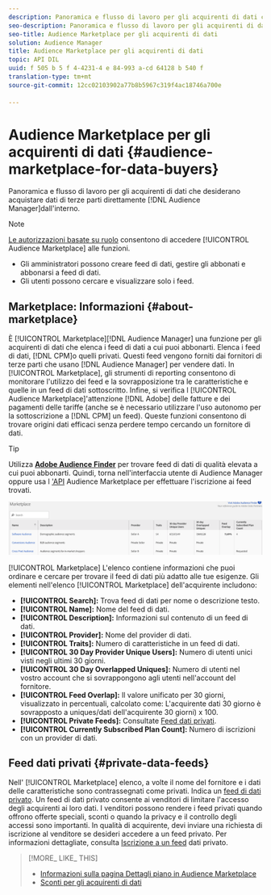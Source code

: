 ```yaml
---
description: Panoramica e flusso di lavoro per gli acquirenti di dati che desiderano acquistare dati di terze parti direttamente da Audience Manager
seo-description: Panoramica e flusso di lavoro per gli acquirenti di dati che desiderano acquistare dati di terze parti direttamente da Audience Manager
seo-title: Audience Marketplace per gli acquirenti di dati
solution: Audience Manager
title: Audience Marketplace per gli acquirenti di dati
topic: API DIL
uuid: f 505 b 5 f 4-4231-4 e 84-993 a-cd 64128 b 540 f
translation-type: tm+mt
source-git-commit: 12cc02103902a77b8b5967c319f4ac18746a700e

---
```



# Audience Marketplace per gli acquirenti di dati {#audience-marketplace-for-data-buyers}

Panoramica e flusso di lavoro per gli acquirenti di dati che desiderano acquistare dati di terze parti direttamente [!DNL Audience Manager]dall&#39;interno.

>[!NOTE]
>[Le autorizzazioni basate su ruolo](../../../reporting/reports-dashboard.md) consentono di accedere [!UICONTROL Audience Marketplace] alle funzioni.
>
>* Gli amministratori possono creare feed di dati, gestire gli abbonati e abbonarsi a feed di dati.
>* Gli utenti possono cercare e visualizzare solo i feed.


## Marketplace: Informazioni {#about-marketplace}

<!-- c_marketplace_about.xml -->

È [!UICONTROL Marketplace][!DNL Audience Manager] una funzione per gli acquirenti di dati che elenca i feed di dati a cui puoi abbonarti. Elenca i feed di dati, [!DNL CPM]o quelli privati. Questi feed vengono forniti dai fornitori di terze parti che usano [!DNL Audience Manager] per vendere dati. In [!UICONTROL Marketplace], gli strumenti di reporting consentono di monitorare l&#39;utilizzo dei feed e la sovrapposizione tra le caratteristiche e quelle in un feed di dati sottoscritto. Infine, si verifica l [!UICONTROL Audience Marketplace]&#39;attenzione [!DNL Adobe] delle fatture e dei pagamenti delle tariffe (anche se è necessario utilizzare l&#39;uso autonomo per la sottoscrizione a [!DNL CPM] un feed). Queste funzioni consentono di trovare origini dati efficaci senza perdere tempo cercando un fornitore di dati.

>[!TIP]
> 
>Utilizza **[Adobe Audience Finder](https://www.adobe-audience-finder.com/)** per trovare feed di dati di qualità elevata a cui puoi abbonarti. Quindi, torna nell&#39;interfaccia utente di Audience Manager oppure usa l [&#39;API](https://bank.demdex.com/portal/swagger/index.html#/Audience_Marketplace_Buyer_API) Audience Marketplace per effettuare l&#39;iscrizione ai feed trovati.

![](assets/buyer_marketplace.png)

[!UICONTROL Marketplace] L&#39;elenco contiene informazioni che puoi ordinare e cercare per trovare il feed di dati più adatto alle tue esigenze. Gli elementi nell&#39;elenco [!UICONTROL Marketplace] dell&#39;acquirente includono:

* **[!UICONTROL Search]:** Trova feed di dati per nome o descrizione testo.
* **[!UICONTROL Name]:** Nome del feed di dati.
* **[!UICONTROL Description]:** Informazioni sul contenuto di un feed di dati.
* **[!UICONTROL Provider]:** Nome del provider di dati.
* **[!UICONTROL Traits]:** Numero di caratteristiche in un feed di dati.
* **[!UICONTROL 30 Day Provider Unique Users]:** Numero di utenti unici visti negli ultimi 30 giorni.
* **[!UICONTROL 30 Day Overlapped Uniques]:** Numero di utenti nel vostro account che si sovrappongono agli utenti nell&#39;account del fornitore.
* **[!UICONTROL Feed Overlap]:** Il valore unificato per 30 giorni, visualizzato in percentuali, calcolato come: L&#39;acquirente dati 30 giorno è sovrapposto a uniques/dati dell&#39;acquirente 30 giorni) x 100.
* **[!UICONTROL Private Feeds]:** Consultate [Feed dati privati](../../../features/audience-marketplace/marketplace-private-feeds.md).
* **[!UICONTROL Currently Subscribed Plan Count]:** Numero di iscrizioni con un provider di dati.

## Feed dati privati {#private-data-feeds}

Nell&#39; [!UICONTROL Marketplace] elenco, a volte il nome del fornitore e i dati delle caratteristiche sono contrassegnati come privati. Indica un [feed di dati privato](../../../features/audience-marketplace/marketplace-private-feeds.md). Un feed di dati privato consente ai venditori di limitare l&#39;accesso degli acquirenti ai loro dati. I venditori possono rendere i feed privati quando offrono offerte speciali, sconti o quando la privacy e il controllo degli accessi sono importanti. In qualità di acquirente, devi inviare una richiesta di iscrizione al venditore se desideri accedere a un feed privato. Per informazioni dettagliate, consulta [Iscrizione a un feed](../../../features/audience-marketplace/marketplace-data-buyers/marketplace-manage-subscriptions.md#subscript-private-data-feed) dati privato.

>[!MORE_ LIKE_ THIS]
>
>* [Informazioni sulla pagina Dettagli piano in Audience Marketplace](../../../features/audience-marketplace/marketplace-data-buyers/marketplace-manage-subscriptions.md#marketplace-buyer-details)
>* [Sconti per gli acquirenti di dati](../../../features/audience-marketplace/marketplace-data-buyers/marketplace-manage-subscriptions.md#buyer-discount)

